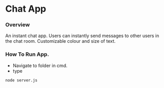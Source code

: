 # Chat App

### Overview

An instant chat app. Users can instantly send messages to other users in the chat room. Customizable colour and size of text. 

### How To Run App.

* Navigate to folder in cmd.
* type 
```
node server.js
```

